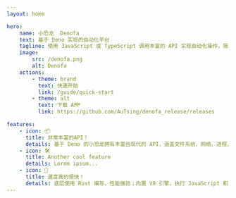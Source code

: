 ```yaml
---
layout: home

hero:
    name: 小恐龙  Denofa
    text: 基于 Deno 实现的自动化平台
    tagline: 使用 JavaScript 或 TypeScript 调用丰富的 API 实现自动化操作，简单轻松
    image:
        src: /denofa.png
        alt: Denofa
    actions:
        - theme: brand
          text: 快速开始
          link: /guide/quick-start
        - theme: alt
          text: 下载 APP
          link: https://github.com/AuTsing/denofa_release/releases

features:
    - icon: 📦
      title: 非常丰富的API！
      details: 基于 Deno 的小恐龙拥有丰富且现代的 API，涵盖文件系统、网络、进程、加密、Web 标准等多个领域，在此基础上添加了众多安卓 API，让你编程更加游刃有余。
    - icon: 🛠️
      title: Another cool feature
      details: Lorem ipsum...
    - icon: 🚀
      title: 速度真的很快！
      details: 底层使用 Rust 编写，性能强劲；内置 V8 引擎，执行 JavaScript 和 TypeScript 十分快速。更现代、更安全、更高效。
---
```

